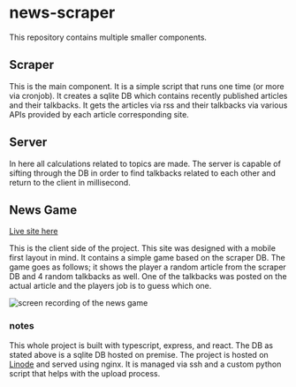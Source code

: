 # news-scraper

This repository contains multiple smaller components.

## Scraper

This is the main component. It is a simple script that runs one time (or more via cronjob).
It creates a sqlite DB which contains recently published articles and their talkbacks.
It gets the articles via rss and their talkbacks via various APIs provided by each article corresponding site.

## Server

In here all calculations related to topics are made.
The server is capable of sifting through the DB in order to find talkbacks related to each other and return to the client in millisecond.

## News Game

[Live site here](https://news.shavzak.com)

This is the client side of the project. This site was designed with a mobile first layout in mind. It contains a simple game based on the scraper DB.
The game goes as follows; it shows the player a random article from the scraper DB and 4 random talkbacks as well.
One of the talkbacks was posted on the actual article and the players job is to guess which one.

![screen recording of the news game](https://user-images.githubusercontent.com/47389924/193537756-59c47619-1072-49fe-b8ff-92457761392a.gif)

### notes

This whole project is built with typescript, express, and react. The DB as stated above is a sqlite DB hosted on premise.
The project is hosted on [Linode](https://www.linode.com/) and served using nginx.
It is managed via ssh and a custom python script that helps with the upload process.
